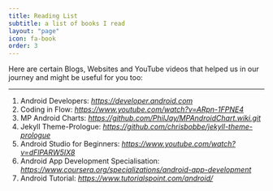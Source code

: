 ```yaml
---
title: Reading List
subtitle: a list of books I read
layout: "page"
icon: fa-book
order: 3
---
```


Here are certain Blogs, Websites and YouTube videos that helped us in our journey and might be useful for you too:


---
1. Android Developers: *https://developer.android.com*
2. Coding in Flow: *https://www.youtube.com/watch?v=ARpn-1FPNE4*
3. MP Android Charts: *https://github.com/PhilJay/MPAndroidChart.wiki.git*
4. Jekyll Theme-Prologue: *https://github.com/chrisbobbe/jekyll-theme-prologue*
5. Android Studio for Beginners: *https://www.youtube.com/watch?v=dFlPARW5IX8*
6. Android App Development Specialisation: *https://www.coursera.org/specializations/android-app-development*
7. Android Tutorial: *https://www.tutorialspoint.com/android/*
